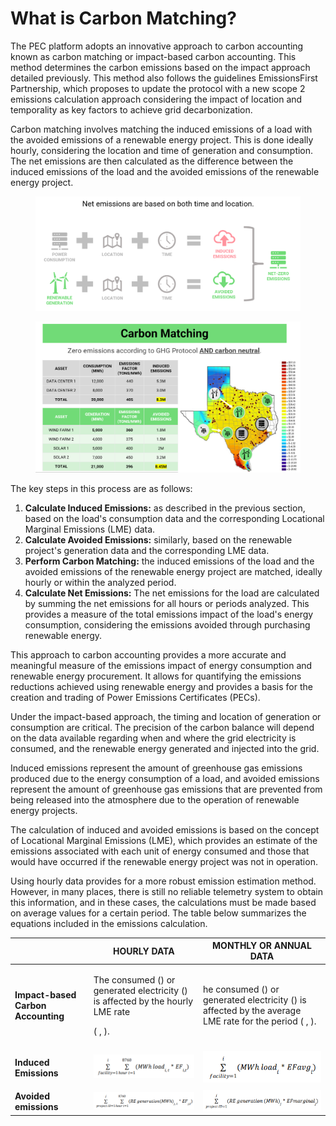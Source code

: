# What is Carbon Matching?

The PEC platform adopts an innovative approach to carbon accounting known as carbon matching or impact-based carbon accounting. This method determines the carbon emissions based on the impact approach detailed previously. This method also follows the guidelines EmissionsFirst Partnership, which proposes to update the protocol with a new scope 2 emissions calculation approach considering the impact of location and temporality as key factors to achieve grid decarbonization.

Carbon matching involves matching the induced emissions of a load with the avoided emissions of a renewable energy project. This is done ideally hourly, considering the location and time of generation and consumption. The net emissions are then calculated as the difference between the induced emissions of the load and the avoided emissions of the renewable energy project.

<figure><img src="../.gitbook/assets/image (12).png" alt=""><figcaption></figcaption></figure>

<figure><img src="../.gitbook/assets/image (68).png" alt=""><figcaption></figcaption></figure>

The key steps in this process are as follows:

1. **Calculate Induced Emissions:** as described in the previous section, based on the load's consumption data and the corresponding Locational Marginal Emissions (LME) data.
2. **Calculate Avoided Emissions:** similarly, based on the renewable project's generation data and the corresponding LME data.
3. **Perform Carbon Matching:** the induced emissions of the load and the avoided emissions of the renewable energy project are matched, ideally hourly or within the analyzed period.
4. **Calculate Net Emissions:** The net emissions for the load are calculated by summing the net emissions for all hours or periods analyzed. This provides a measure of the total emissions impact of the load's energy consumption, considering the emissions avoided through purchasing renewable energy.

This approach to carbon accounting provides a more accurate and meaningful measure of the emissions impact of energy consumption and renewable energy procurement. It allows for quantifying the emissions reductions achieved using renewable energy and provides a basis for the creation and trading of Power Emissions Certificates (PECs).

Under the impact-based approach, the timing and location of generation or consumption are critical. The precision of the carbon balance will depend on the data available regarding when and where the grid electricity is consumed, and the renewable energy generated and injected into the grid.

Induced emissions represent the amount of greenhouse gas emissions produced due to the energy consumption of a load, and avoided emissions represent the amount of greenhouse gas emissions that are prevented from being released into the atmosphere due to the operation of renewable energy projects.

The calculation of induced and avoided emissions is based on the concept of Locational Marginal Emissions (LME), which provides an estimate of the emissions associated with each unit of energy consumed and those that would have occurred if the renewable energy project was not in operation.

Using hourly data provides for a more robust emission estimation method. However, in many places, there is still no reliable telemetry system to obtain this information, and in these cases, the calculations must be made based on average values ​​for a certain period. The table below summarizes the equations included in the emissions calculation.

|                                                               | **HOURLY DATA**                                                                                    | **MONTHLY OR ANNUAL DATA**                                                                           |
| ------------------------------------------------------------- | -------------------------------------------------------------------------------------------------- | ---------------------------------------------------------------------------------------------------- |
| **Impact-based Carbon Accounting**                            | <p>The consumed () or generated electricity () is affected by the hourly LME rate</p><p>( , ).</p> | he consumed () or generated electricity () is affected by the average LME rate for the period ( , ). |
| <p><strong>Induced</strong><br><strong>Emissions</strong></p> | <img src="../.gitbook/assets/2.png" alt="" data-size="original">                                   | <img src="../.gitbook/assets/3.png" alt="" data-size="original">                                     |
| **Avoided emissions**                                         | <img src="../.gitbook/assets/4.png" alt="" data-size="original">                                   | <img src="../.gitbook/assets/5.png" alt="" data-size="original">                                     |
